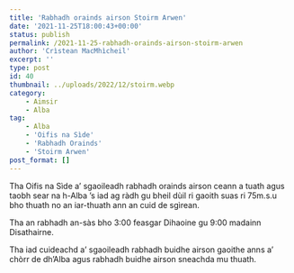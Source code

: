 ```yaml
---
title: 'Rabhadh orainds airson Stoirm Arwen'
date: '2021-11-25T18:00:43+00:00'
status: publish
permalink: /2021-11-25-rabhadh-orainds-airson-stoirm-arwen
author: 'Crìstean MacMhìcheil'
excerpt: ''
type: post
id: 40
thumbnail: ../uploads/2022/12/stoirm.webp
category:
    - Aimsir
    - Alba
tag:
    - Alba
    - 'Oifis na Sìde'
    - 'Rabhadh Orainds'
    - 'Stoirm Arwen'
post_format: []
---
```

Tha Oifis na Sìde a’ sgaoileadh rabhadh orainds airson ceann a tuath agus taobh sear na h-Alba ’s iad ag ràdh gu bheil dùil ri gaoith suas ri 75m.s.u bho thuath no an iar-thuath ann an cuid de sgìrean.

Tha an rabhadh an-sàs bho 3:00 feasgar Dihaoine gu 9:00 madainn Disathairne.

Tha iad cuideachd a’ sgaoileadh rabhadh buidhe airson gaoithe anns a’ chòrr de dh’Alba agus rabhadh buidhe airson sneachda mu thuath.